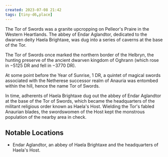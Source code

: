 ```yaml
---
created: 2023-07-08 21:42
tags: [tiny-d6,place]
---
```

The Tor of Swords was a granite upcropping on Pelleor's Praire in the Western Heartlands. The abbey of Endar Aglandtor, dedicated to the dwarven deity Haela Brightaxe, was dug into a series of caverns at the base of the Tor.

The Tor of Swords once marked the northern border of the Helbryn, the hunting preserve of the ancient dwarven kingdom of Oghrann (which rose in −5125 DR and fell in −3770 DR).

At some point before the Year of Sunrise, 1 DR, a quintet of magical swords associated with the Netherese successor realm of Anauria was entombed within the hill, hence the name Tor of Swords.

In time, adherents of Haela Brightaxe dug out the abbey of Endar Aglandtor at the base of the Tor of Swords, which became the headquarters of the militant religious order known as Haela's Host. Wielding the Tor's fabled Anaurian blades, the swordswomen of the Host kept the monstrous population of the nearby area in check.

## Notable Locations
- Endar Aglandtor, an abbey of Haela Brightaxe and the headquarters of Haela's Host.
